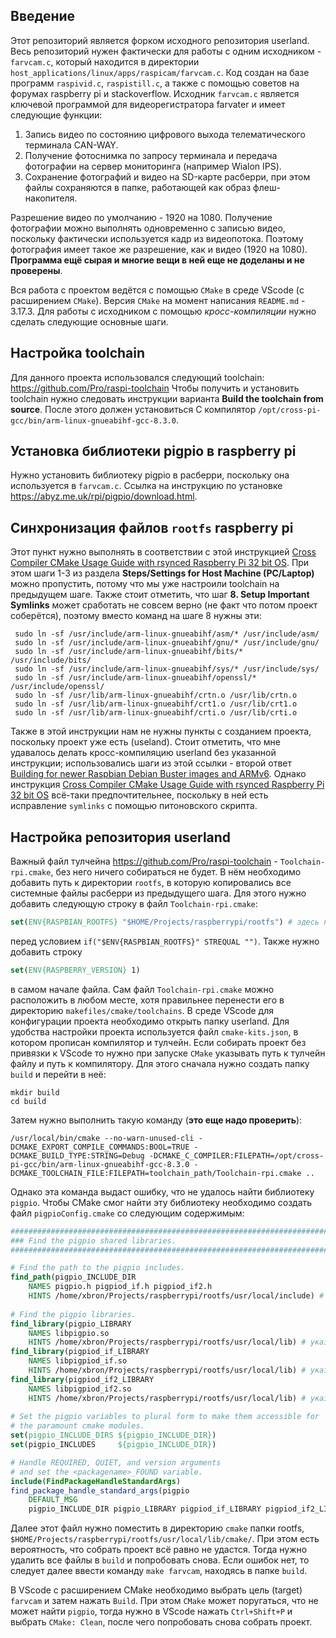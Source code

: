 ## Введение
Этот репозиторий является форком исходного репозитория userland.
Весь репозиторий нужен фактически для работы с одним исходником - `farvcam.c`, который находится в директории `host_applications/linux/apps/raspicam/farvcam.c`. Код создан на базе программ `raspivid.c`, `raspistill.c`, а также с помощью советов на форумах raspberry pi и stackoverflow.
Исходник `farvcam.c` является ключевой программой для видеорегистратора farvater и имеет следующие функции:
1. Запись видео по состоянию цифрового выхода телематического терминала CAN-WAY.
2. Получение фотоснимка по запросу терминала и передача фотографии на сервер мониторинга (например Wialon IPS).
3. Сохранение фотографий и видео на SD-карте расберри, при этом файлы сохраняются в папке, работающей как образ флеш-накопителя.

Разрешение видео по умолчанию - 1920 на 1080. Получение фотографии можно выполнять одновременно с записью видео, поскольку фактически используется кадр из видеопотока. Поэтому фотография имеет такое же разрешение, как и видео (1920 на 1080).
**Программа ещё сырая и многие вещи в ней еще не доделаны и не проверены**.

Вся работа с проектом ведётся с помощью `CMake` в среде VScode (с расширением `CMake`). Версия `CMake` на момент написания `README.md` - 3.17.3.
Для работы с исходником с помощью *кросс-компиляции* нужно сделать следующие основные шаги.
## Настройка toolchain
Для данного проекта использовался следующий toolchain: https://github.com/Pro/raspi-toolchain
Чтобы получить и установить toolchain нужно следовать инструкции варианта **Build the toolchain from source**. После этого должен установиться С компилятор `/opt/cross-pi-gcc/bin/arm-linux-gnueabihf-gcc-8.3.0`.
## Установка библиотеки pigpio в raspberry pi
Нужно установить библиотеку pigpio в расберри, поскольку она используется в `farvcam.c`. Ссылка на инструкцию по установке https://abyz.me.uk/rpi/pigpio/download.html.
## Синхронизация файлов `rootfs` raspberry pi
Этот пункт нужно выполнять в соответствии с этой инструкцией [Cross Compiler CMake Usage Guide with rsynced Raspberry Pi 32 bit OS](https://github.com/abhiTronix/raspberry-pi-cross-compilers/wiki/Cross-Compiler-CMake-Usage-Guide-with-rsynced-Raspberry-Pi-32-bit-OS#cross-compiler-cmake-usage-guide-with-rsynced-raspberry-pi-32-bit-os). При этом шаги 1-3 из раздела **Steps/Settings for Host Machine (PC/Laptop)** можно пропустить, потому что мы уже настроили toolchain на предыдущем шаге. Также стоит отметить, что шаг **8. Setup Important Symlinks** может сработать не совсем верно (не факт что потом проект соберётся), поэтому вместо команд на шаге 8 нужны эти:
```
 sudo ln -sf /usr/include/arm-linux-gnueabihf/asm/* /usr/include/asm/
 sudo ln -sf /usr/include/arm-linux-gnueabihf/gnu/* /usr/include/gnu/
 sudo ln -sf /usr/include/arm-linux-gnueabihf/bits/* /usr/include/bits/
 sudo ln -sf /usr/include/arm-linux-gnueabihf/sys/* /usr/include/sys/
 sudo ln -sf /usr/include/arm-linux-gnueabihf/openssl/* /usr/include/openssl/
 sudo ln -sf /usr/lib/arm-linux-gnueabihf/crtn.o /usr/lib/crtn.o
 sudo ln -sf /usr/lib/arm-linux-gnueabihf/crt1.o /usr/lib/crt1.o
 sudo ln -sf /usr/lib/arm-linux-gnueabihf/crti.o /usr/lib/crti.o
 ```
 Также в этой инструкции нам не нужны пункты с созданием проекта, поскольку проект уже есть (useland). 
 Стоит отметить, что мне удавалось делать кросс-компиляцию userland без указанной инструкции; использовались шаги из этой ссылки - второй ответ [Building for newer Raspbian Debian Buster images and ARMv6](https://stackoverflow.com/questions/19162072/how-to-install-the-raspberry-pi-cross-compiler-on-my-linux-host-machine). Однако инструкция [Cross Compiler CMake Usage Guide with rsynced Raspberry Pi 32 bit OS](https://github.com/abhiTronix/raspberry-pi-cross-compilers/wiki/Cross-Compiler-CMake-Usage-Guide-with-rsynced-Raspberry-Pi-32-bit-OS#cross-compiler-cmake-usage-guide-with-rsynced-raspberry-pi-32-bit-os) всё-таки предпочтительнее, поскольку в ней есть исправление `symlinks` с помощью питоновского скрипта. 
## Настройка репозитория userland
Важный файл тулчейна https://github.com/Pro/raspi-toolchain - `Toolchain-rpi.cmake`, без него ничего собираться не будет. В нём необходимо добавить путь к директории `rootfs`, в которую копировались все системные файлы расберри из предыдущего шага. Для этого нужно добавить следующую строку в файл `Toolchain-rpi.cmake`:
```cmake
set(ENV{RASPBIAN_ROOTFS} "$HOME/Projects/raspberrypi/rootfs") # здесь нужно указать путь к директории rootfs
```
перед условием `if("$ENV{RASPBIAN_ROOTFS}" STREQUAL "")`.
Также нужно добавить строку
```cmake
set(ENV{RASPBERRY_VERSION} 1)
```
в самом начале файла.
Сам файл `Toolchain-rpi.cmake` можно расположить в любом месте, хотя правильнее перенести его в директорию `makefiles/cmake/toolchains`.
В среде VScode для конфигурации проекта необходимо открыть папку userland. Для удобства настройки проекта используется файл `cmake-kits.json`, в котором прописан компилятор и тулчейн. Если собирать проект без привязки к VScode то нужно при запуске `CMake` указывать путь к тулчейн файлу и путь к компилятору. Для этого сначала нужно создать папку `build` и перейти в неё:
```
mkdir build
cd build
```
Затем нужно выполнить такую команду (**это еще надо проверить**):
```
/usr/local/bin/cmake --no-warn-unused-cli -DCMAKE_EXPORT_COMPILE_COMMANDS:BOOL=TRUE -DCMAKE_BUILD_TYPE:STRING=Debug -DCMAKE_C_COMPILER:FILEPATH=/opt/cross-pi-gcc/bin/arm-linux-gnueabihf-gcc-8.3.0 -DCMAKE_TOOLCHAIN_FILE:FILEPATH=toolchain_path/Toolchain-rpi.cmake ..
```
Однако эта команда выдаст ошибку, что не удалось найти библиотеку `pigpio`. Чтобы CMake смог найти эту библиотеку необходимо создать файл `pigpioConfig.cmake` со следующим содержимым:
```cmake
################################################################################
### Find the pigpio shared libraries.
################################################################################

# Find the path to the pigpio includes.
find_path(pigpio_INCLUDE_DIR 
    NAMES pigpio.h pigpiod_if.h pigpiod_if2.h
    HINTS /home/xbron/Projects/raspberrypi/rootfs/usr/local/include) # указывается путь к include, где установлены заголовочные файлы в rootfs
    
# Find the pigpio libraries.
find_library(pigpio_LIBRARY 
    NAMES libpigpio.so
    HINTS /home/xbron/Projects/raspberrypi/rootfs/usr/local/lib) # указывается путь к lib, где установлены файлы библиотеки в rootfs
find_library(pigpiod_if_LIBRARY 
    NAMES libpigpiod_if.so
    HINTS /home/xbron/Projects/raspberrypi/rootfs/usr/local/lib) # указывается путь к lib, где установлены файлы библиотеки в rootfs
find_library(pigpiod_if2_LIBRARY 
    NAMES libpigpiod_if2.so
    HINTS /home/xbron/Projects/raspberrypi/rootfs/usr/local/lib) # указывается путь к lib, где установлены файлы библиотеки в rootfs
    
# Set the pigpio variables to plural form to make them accessible for 
# the paramount cmake modules.
set(pigpio_INCLUDE_DIRS ${pigpio_INCLUDE_DIR})
set(pigpio_INCLUDES     ${pigpio_INCLUDE_DIR})

# Handle REQUIRED, QUIET, and version arguments 
# and set the <packagename>_FOUND variable.
include(FindPackageHandleStandardArgs)
find_package_handle_standard_args(pigpio 
    DEFAULT_MSG 
    pigpio_INCLUDE_DIR pigpio_LIBRARY pigpiod_if_LIBRARY pigpiod_if2_LIBRARY)
```
Далее этот файл нужно поместить в директорию `cmake` папки rootfs, `$HOME/Projects/raspberrypi/rootfs/usr/local/lib/cmake/`.
При этом есть вероятность, что собрать проект всё равно не удастся. Тогда нужно удалить все файлы в `build` и попробовать снова. Если ошибок нет, то следует далее ввести команду `make farvcam`, находясь в папке `build`.

В VScode с расширением CMake необходимо выбрать цель (target) `farvcam` и затем нажать `Build`. При этом `CMake` может поругаться, что не может найти `pigpio`, тогда нужно в VScode нажать `Сtrl+Shift+P` и выбрать `CMake: Clean`, после чего попробовать снова собрать проект.
